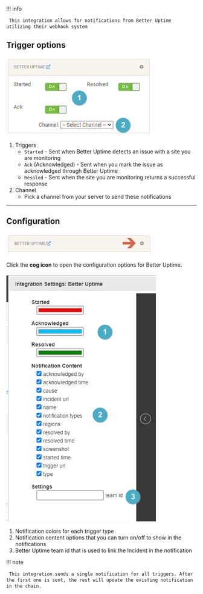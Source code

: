 !!! info

     This integration allows for notifications from Better Uptime utilizing their webhook system


## Trigger options

![triggers-channels.png](../../assets/screenshots/integrations/betteruptime/triggers-channels.png)

1. Triggers
    - `Started` - Sent when Better Uptime detects an issue with a site you are monitoring
    - `Ack` (Acknowledged) - Sent when you mark the issue as acknowledged through Better Uptime
    - `Resoled` - Sent when the site you are monitoring returns a successful response
1. Channel
    - Pick a channel from your server to send these notifications

---

## Configuration

![open-configuration.png](../../assets/screenshots/integrations/betteruptime/open-configuration.png)

Click the **cog icon** to open the configuration options for Better Uptime.

![configuration.png](../../assets/screenshots/integrations/betteruptime/configuration.png)

1. Notification colors for each trigger type
1. Notification content options that you can turn on/off to show in the notifications
1. Better Uptime team id that is used to link the Incident in the notification

!!! note

     This integration sends a single notification for all triggers. After the first one is sent, the rest will update the existing notification in the chain.
